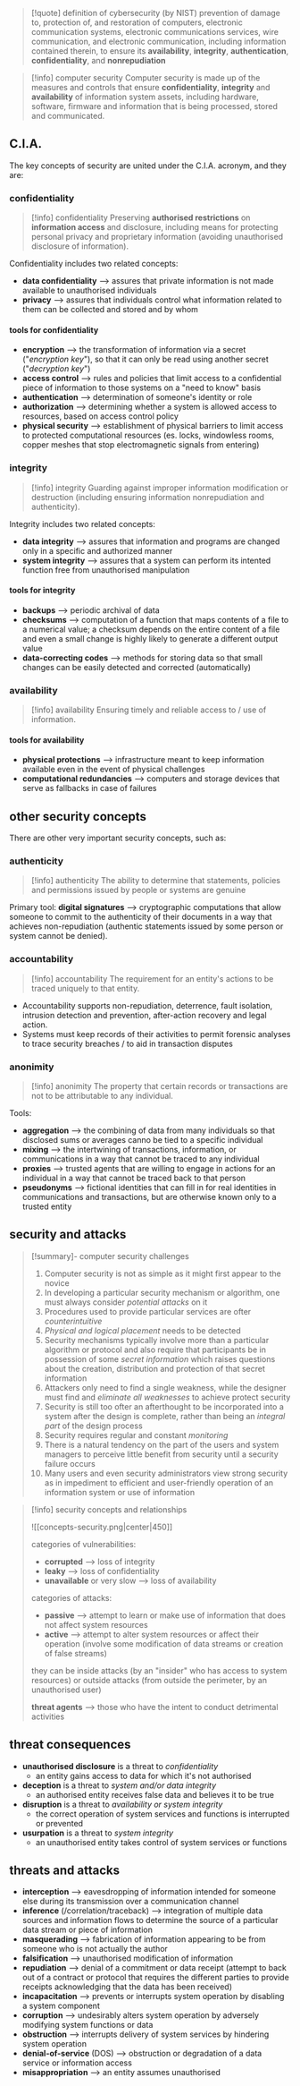>[!quote] definition of cybersecurity (by NIST)
>prevention of damage to, protection of, and restoration of computers, electronic communication systems, electronic communications services, wire communication, and electronic communication, including information contained therein, to ensure its **availability**, **integrity**, **authentication**, **confidentiality**, and **nonrepudiation**

>[!info] computer security
>Computer security is made up of the measures and controls that ensure **confidentiality**, **integrity** and **availability** of information system assets, including hardware, software, firmware and information that is being processed, stored and communicated.

## C.I.A.
The key concepts of security are united under the C.I.A. acronym, and they are:
### confidentiality

>[!info] confidentiality
> Preserving **authorised restrictions** on **information access** and disclosure, including means for protecting personal privacy and proprietary information
> (avoiding unauthorised disclosure of information).

Confidentiality includes two related concepts:
- **data confidentiality** ⟶ assures that private information is not made available to unauthorised individuals
- **privacy** ⟶ assures that individuals control what information related to them can be collected and stored and by whom
#### tools for confidentiality
- **encryption** ⟶ the transformation of information via a secret ("*encryption key*"), so that it can only be read using another secret ("*decryption key*")
- **access control** ⟶ rules and policies that limit access to a confidential piece of information to those systems on a "need to know" basis
- **authentication** ⟶ determination of someone's identity or role 
- **authorization** ⟶ determining whether a system is allowed access to resources, based on access control policy
- **physical security** ⟶ establishment of physical barriers to limit access to protected computational resources (es. locks, windowless rooms, copper meshes that stop electromagnetic signals from entering)

### integrity
>[!info] integrity
> Guarding against improper information modification or destruction (including ensuring information nonrepudiation and authenticity).

Integrity includes two related concepts:
- **data integrity** ⟶ assures that information and programs are changed only in a specific and authorized manner
- **system integrity** ⟶ assures that a system can perform its intented function free from unauthorised manipulation

#### tools for integrity
- **backups** ⟶ periodic archival of data
- **checksums** ⟶ computation of a function that maps contents of a file to a numerical value; a checksum depends on the entire content of a file and even a small change is highly likely to generate a different output value
- **data-correcting codes** ⟶ methods for storing data so that small changes can be easily detected and corrected (automatically)

### availability
>[!info] availability
> Ensuring timely and reliable access to / use of information.

#### tools for availability
- **physical protections** ⟶ infrastructure meant to keep information available even in the event of physical challenges
- **computational redundancies** ⟶ computers and storage devices that serve as fallbacks in case of failures

## other security concepts
There are other very important security concepts, such as:

### authenticity
>[!info] authenticity
>The ability to determine that statements, policies and permissions issued by people or systems are genuine

Primary tool: **digital signatures** ⟶ cryptographic computations that allow someone to commit to the authenticity of their documents in a way that achieves non-repudiation (authentic statements issued by some person or system cannot be denied).

### accountability
>[!info] accountability
>The requirement for an entity's actions to be traced uniquely to that entity.

- Accountability supports non-repudiation, deterrence, fault isolation, intrusion detection and prevention, after-action recovery and legal action.
- Systems must keep records of their activities to permit forensic analyses to trace security breaches / to aid in transaction disputes

### anonimity
>[!info] anonimity
> The property that certain records or transactions are not to be attributable to any individual.

Tools:
- **aggregation** ⟶ the combining of data from many individuals so that disclosed sums or averages canno be tied to a specific individual
- **mixing** ⟶ the intertwining of transactions, information, or communications in a way that cannot be traced to any individual
- **proxies** ⟶ trusted agents that are willing to engage in actions for an individual in a way that cannot be traced back to that person
- **pseudonyms** ⟶ fictional identities that can fill in for real identities in communications and transactions, but are otherwise known only to a trusted entity

## security and attacks

> [!summary]- computer security challenges
> 1. Computer security is not as simple as it might first appear to the novice
> 2. In developing a particular security mechanism or algorithm, one must always consider *potential attacks* on it
> 3. Procedures used to provide particular services are ofter *counterintuitive*
> 4. *Physical and logical placement* needs to be detected
> 5. Security mechanisms typically involve more than a particular algorithm or protocol and also require that participants be in possession of some *secret information* which raises questions about the creation, distribution and protection of that secret information
> 6. Attackers only need to find a single weakness, while the designer must find and *eliminate all weaknesses* to achieve protect security
> 7. Security is still too ofter an afterthought to be incorporated into a system after the design is complete, rather than being an *integral part* of the design process
> 8. Security requires regular and constant *monitoring*
> 9. There is a natural tendency on the part of the users and system managers to perceive little benefit from security until a security failure occurs
> 10. Many users and even security administrators view strong security as in impediment to efficient and user-friendly operation of an information system or use of information

> [!info] security concepts and relationships
> 
> ![[concepts-security.png|center|450]]
> 
> categories of vulnerabilities:
> - **corrupted** ⟶ loss of integrity
> - **leaky** ⟶ loss of confidentiality
> - **unavailable** or very slow ⟶ loss of availability
> 
> categories of attacks:
> - **passive** ⟶ attempt to learn or make use of information that does not affect system resources
> - **active** ⟶ attempt to alter system resources or affect their operation (involve some modification of data streams or creation of false streams) 
> 
> they can be inside attacks (by an "insider" who has access to system resources) or outside attacks (from outside the perimeter, by an unauthorised user)
> 
> **threat agents** ⟶ those who have the intent to conduct detrimental activities
> 

## threat consequences
- **unauthorised disclosure** is a threat to *confidentiality*
	- an entity gains access to data for which it's not authorised 
- **deception** is a threat to *system and/or data integrity*
	- an authorised entity receives false data and believes it to be true
- **disruption** is a threat to *availability or system integrity*
	- the correct operation of system services and functions is interrupted or prevented
- **usurpation** is a threat to *system integrity*
	- an unauthorised entity takes control of system services or functions

## threats and attacks
- **interception** ⟶ eavesdropping of information intended for someone else during its transmission over a communication channel
- **inference** (/correlation/traceback) ⟶ integration of multiple data sources and information flows to determine the source of a particular data stream or piece of information
- **masquerading** ⟶ fabrication of information appearing to be from someone who is not actually the author
- **falsification** ⟶ unauthorised modification of information
- **repudiation** ⟶ denial of a commitment or data receipt (attempt to back out of a contract or protocol that requires the different parties to provide receipts acknowledging that the data has been received)
- **incapacitation** ⟶ prevents or interrupts system operation by disabling a system component
- **corruption** ⟶ undesirably alters system operation by adversely modifying system functions or data
- **obstruction** ⟶ interrupts delivery of system services by hindering system operation
- **denial-of-service** (DOS) ⟶ obstruction or degradation of a data service or information access
- **misappropriation** ⟶ an entity assumes unauthorised